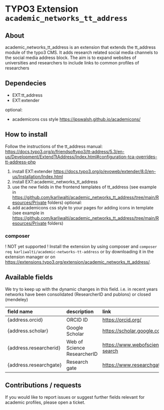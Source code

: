 # TYPO3 Extension `academic_networks_tt_address`
## About
academic_networks_tt_address is an extension that extends the tt_address module of the typo3 CMS. It adds research related social media channels to the social media address block.
The aim is to expand websites of universities and researchers to include links to common profiles of researchers


## Dependecies

- EXT:tt_address
- EXT:extender

optional:

-  academicons css style https://jpswalsh.github.io/academicons/

## How to install
Follow the instructions of the tt_address manual: https://docs.typo3.org/p/friendsoftypo3/tt-address/5.3/en-us/Development/ExtendTtAddress/Index.html#configuration-tca-overrides-tt-address-php

1. install EXT:extender https://docs.typo3.org/p/evoweb/extender/8.0/en-us/Installation/Index.html
2. install EXT:academic_networks_tt_address
3. use the new fields in the frontend templates of tt_address (see example in https://github.com/karliwalti/academic_networks_tt_address/tree/main/Resources/Private folders)
optional:
4. add academicons css style to your pages for adding icons in template (see example in https://github.com/karliwalti/academic_networks_tt_address/tree/main/Resources/Private folders)


### composer
 ! NOT yet supported !
Install the extension by using composer and `composer req karliwalti/academic-networks-tt-address` or by downloading it in the extension manager or on https://extensions.typo3.org/extension/academic_networks_tt_address/.

## Available fields

We try to keep up with the dynamic changes in this field. i.e. in recent years networks have been consolidated (ResearcherID and publons) or closed (mendeley)

| field name | description | link | recommended use |
|:---------|:---------|:-------------|:-----------------|
| {address.orcid} | ORCID ID | https://orcid.org/ | https://orcid.org/{address.orcid} |
| {address.scholar} | Google Scholar | https://scholar.google.com/ | https://scholar.google.com/citations?user={address.scholar} |
| {address.researcherid} | Web of Science ResearcherID  | https://www.webofscience.com/wos/woscc/basic-search | http://www.researcherid.com/rid/{address.researcherid} or https://publons.com/researcher/{address.researcherid} |
| {address.researchgate} | Research gate | https://www.researchgate.net/| https://www.researchgate.net/profile/{address.researchgate}


## Contributions / requests
If you would like to report issues or suggest further fields relevant for academic profiles, please open a ticket.
